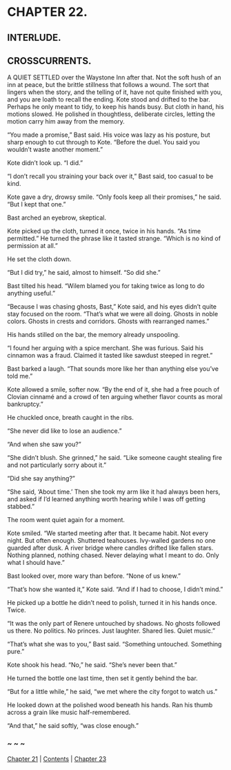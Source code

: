 # CHAPTER 22.

## INTERLUDE.

## CROSSCURRENTS.


A QUIET SETTLED over the Waystone Inn after that. Not the soft hush of an inn at peace, but the brittle stillness that follows a wound. The sort that lingers when the story, and the telling of it, have not quite finished with you, and you are loath to recall the ending. Kote stood and drifted to the bar. Perhaps he only meant to tidy, to keep his hands busy. But cloth in hand, his motions slowed. He polished in thoughtless, deliberate circles, letting the motion carry him away from the memory.

“You made a promise,” Bast said. His voice was lazy as his posture, but sharp enough to cut through to Kote. “Before the duel. You said you wouldn’t waste another moment.”

Kote didn’t look up. “I did.”

“I don’t recall you straining your back over it,” Bast said, too casual to be kind.

Kote gave a dry, drowsy smile. “Only fools keep all their promises,” he said. “But I kept that one.”

Bast arched an eyebrow, skeptical.

Kote picked up the cloth, turned it once, twice in his hands. “As time permitted.” He turned the phrase like it tasted strange. “Which is no kind of permission at all.”

He set the cloth down.

“But I did try,” he said, almost to himself. “So did she.”

Bast tilted his head. “Wilem blamed you for taking twice as long to do anything useful.”

“Because I was chasing ghosts, Bast,” Kote said, and his eyes didn’t quite stay focused on the room. “That’s what we were all doing. Ghosts in noble colors. Ghosts in crests and corridors. Ghosts with rearranged names.”

His hands stilled on the bar, the memory already unspooling.

“I found her arguing with a spice merchant. She was furious. Said his cinnamon was a fraud. Claimed it tasted like sawdust steeped in regret.”

Bast barked a laugh. “That sounds more like her than anything else you’ve told me.”

Kote allowed a smile, softer now. “By the end of it, she had a free pouch of Clovian cinnamé and a crowd of ten arguing whether flavor counts as moral bankruptcy.”

He chuckled once, breath caught in the ribs.

“She never did like to lose an audience.”

“And when she saw you?”

“She didn’t blush. She grinned,” he said. “Like someone caught stealing fire and not particularly sorry about it.”

“Did she say anything?”

“She said, ‘About time.’ Then she took my arm like it had always been hers, and asked if I’d learned anything worth hearing while I was off getting stabbed.”

The room went quiet again for a moment.

Kote smiled. “We started meeting after that. It became habit. Not every night. But often enough. Shuttered teahouses. Ivy-walled gardens no one guarded after dusk. A river bridge where candles drifted like fallen stars. Nothing planned, nothing chased. Never delaying what I meant to do. Only what I should have.”

Bast looked over, more wary than before. “None of us knew.”

“That’s how she wanted it,” Kote said. “And if I had to choose, I didn’t mind.”

He picked up a bottle he didn’t need to polish, turned it in his hands once. Twice.

“It was the only part of Renere untouched by shadows. No ghosts followed us there. No politics. No princes. Just laughter. Shared lies. Quiet music.”

“That’s what she was to you,” Bast said. “Something untouched. Something pure.”

Kote shook his head. “No,” he said. “She’s never been that.”

He turned the bottle one last time, then set it gently behind the bar.

“But for a little while,” he said, “we met where the city forgot to watch us.”

He looked down at the polished wood beneath his hands. Ran his thumb across a grain like music half-remembered.

“And that,” he said softly, “was close enough.”  

### ~ ~ ~

[Chapter 21](CHAPTER_21.md) | [Contents](Contents.md) | [Chapter 23](CHAPTER_23.md)
